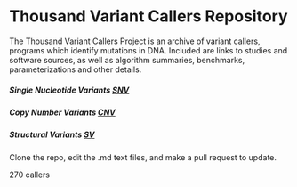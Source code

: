 # Thousand Variant Callers Repository
The Thousand Variant Callers Project is an archive of variant callers, programs which identify mutations in DNA. Included are links to studies and software sources, as well as algorithm summaries, benchmarks, parameterizations and other details. 


##### Single Nucleotide Variants [SNV](https://github.com/deaconjs/ThousandVariantCallersRepo/wiki/SNV)

##### Copy Number Variants [CNV](https://github.com/deaconjs/ThousandVariantCallersRepo/wiki/CNV)

##### Structural Variants [SV](https://github.com/deaconjs/ThousandVariantCallersRepo/wiki/SV)



Clone the repo, edit the .md text files, and make a pull request to update. 

270 callers
